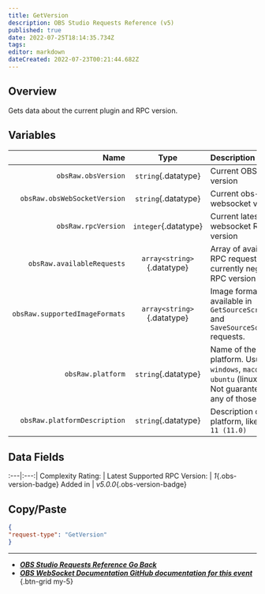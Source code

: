 ```yaml
---
title: GetVersion
description: OBS Studio Requests Reference (v5)
published: true
date: 2022-07-25T18:14:35.734Z
tags:
editor: markdown
dateCreated: 2022-07-23T00:21:44.682Z
---
```


## Overview
Gets data about the current plugin and RPC version.

## Variables
|                           Name |               Type               | Description                                                                                                     |
| ------------------------------:|:--------------------------------:|:--------------------------------------------------------------------------------------------------------------- |
|            `obsRaw.obsVersion` |       `string`{.datatype}        | Current OBS Studio version                                                                                      |
|   `obsRaw.obsWebSocketVersion` |       `string`{.datatype}        | Current obs-websocket version                                                                                   |
|            `obsRaw.rpcVersion` |       `integer`{.datatype}       | Current latest obs-websocket RPC version                                                                        |
|     `obsRaw.availableRequests` | `array<string>`{.datatype} | Array of available RPC requests for the currently negotiated RPC version                                        |
| `obsRaw.supportedImageFormats` | `array<string>`{.datatype} | Image formats available in `GetSourceScreenshot` and `SaveSourceScreenshot` requests.                           |
|              `obsRaw.platform` |       `string`{.datatype}        | Name of the platform. Usually `windows`, `macos`, or `ubuntu` (linux flavor). Not guaranteed to be any of those |
|   `obsRaw.platformDescription` |       `string`{.datatype}        | Description of the platform, like `Windows 11 (11.0)`                                                           |

## Data Fields
:---|:---:| Complexity Rating: | <span class="stars stars--1"></span> Latest Supported RPC Version: | *1*{.obs-version-badge}
Added in | *v5.0.0*{.obs-version-badge}

## Copy/Paste
```json
{
"request-type": "GetVersion"
}
```

---

- [<i class="mdi mdi-chevron-left"></i>***OBS Studio Requests Reference ***Go Back******](/en/Broadcasters/OBS/Requests)
- [<i class="mdi mdi-github"></i> ***OBS WebSocket Documentation ***GitHub documentation for this event******](https://github.com/obsproject/obs-websocket/blob/master/docs/generated/protocol.md#getversion)
{.btn-grid my-5}